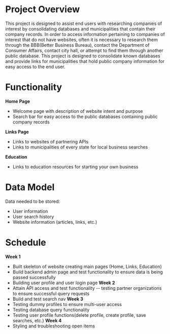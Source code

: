 # Project Overview
This project is designed to assist end users with researching companies of interest by consolidating databases and municipalities that contain their company records. 
In order to access information pertaining to companies of interest that do not have websites, often it is necessary to research them through the BBB(Better Business Bureau), contact the Department of Consumer Affairs, contact city hall, or attempt to find them through another public database. 
This project is designed to consolidate known databases and provide links for municipalities that hold public company information for easy access to the end user.

# Functionality
**Home Page**
- Welcome page with description of website intent and purpose
- Search bar for easy access to the public databases containing public company records

**Links Page**
- Links to websites of partnering APIs
- Links to municipalities of every state for local business searches 

**Education**
- Links to education resources for starting your own business

# Data Model
Data needed to be stored:
- User information
- User search history
- Website information (articles, links, etc.)

# Schedule
**Week 1**
- Built skeleton of website creating main pages (Home, Links, Education) 
- Build backend admin page and test functionality to ensure data is being passed successfully
- Building user profile and user login page
**Week 2**
- Attain API access and test functionality -- testing partner organizations to ensure successful query requests
- Build and test search nav
**Week 3**
- Testing dummy profiles to ensure multi-user access
- Testing database query functionality
- Testing user profile functions(delete profile, create profile, save searches, etc.)
**Week 4**
- Styling and troubleshooting open items